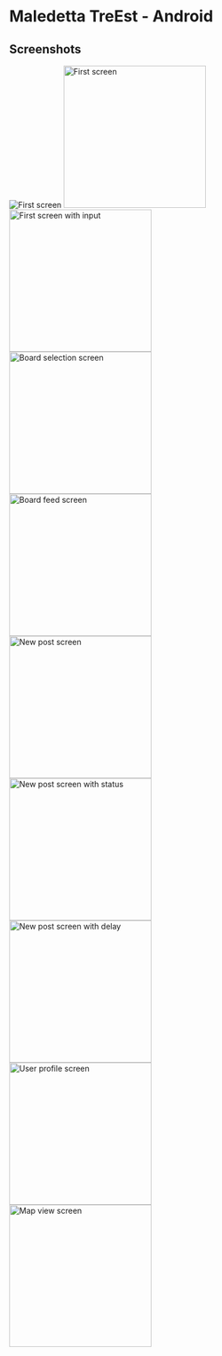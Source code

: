 # Maledetta TreEst - Android

## Screenshots

![First screen](assets/screen1.png)
<img alt="First screen" src="assets/screen1.png" width=256>
<img alt="First screen with input" src="assets/screen2.png" width=256>
<img alt="Board selection screen" src="assets/screen3.png" width=256>
<img alt="Board feed screen" src="assets/screen4.png" width=256>
<img alt="New post screen" src="assets/screen5.png" width=256>
<img alt="New post screen with status" src="assets/screen6.png" width=256>
<img alt="New post screen with delay" src="assets/screen7.png" width=256>
<img alt="User profile screen" src="assets/screen8.png" width=256>
<img alt="Map view screen" src="assets/screen9.png" width=256>
